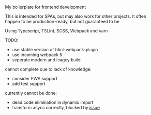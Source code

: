 My boilerplate for frontend development

This is intended for SPAs, but may also work for other projects. It often happen to be  production-ready, but not guaranteed to be

Using Typescript, TSLint, SCSS, Webpack and yarn

TODO:
- use stable version of html-webpack-plugin
- use incoming webpack 5
- seperate modern and leagcy build

cannot complete due to lack of knowledge:
- consider PWA support
- add test support

currently cannot be done:
- dead code elimination in dynamic import
- transform async correctly, blocked by [issue](https://github.com/babel/babel/pull/7076)
